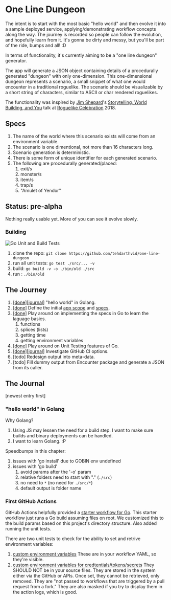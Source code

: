 # One Line Dungeon

The intent is to start with the most basic "hello world" and then evolve it into a sample deployed service, applying/demonstrating workflow concepts along the way. The journey is recorded so people can follow the evolution, and hopefully learn from it. It's gonna be dirty and messy, but you'll be part of the ride, bumps and all! :D

In terms of functionality, it's currently aiming to be a "one line dungeon" generator.

The app will generate a JSON object containing details of a procedurally generated "dungeon" with only one-dimension. This one-dimensional dungeon represents a scenario, a small snippet of what one would encounter in a traditional roguelike. The scenario should be visualizable by a short string of characters, similar to ASCII or char rendered roguelikes.

The functionality was inspired by [Jim Shepard](https://twitter.com/madjackmcmad)'s [Storytelling, World Building, and You](https://www.youtube.com/watch?v=jd7K0EmkvPk) talk at [Roguelike Celebration](https://roguelike.club) 2018.

## Specs

1. The name of the world where this scenario exists will come from an environment variable.
1. The scenario is one dimentional, not more than 16 characters long.
1. Scenario generation is deterministic.
1. There is some form of unique identifier for each generated scenario.
1. The following are procedurally generated/placed:
   1. exit/s
   1. monster/s
   1. item/s
   1. trap/s
   1. "Amulet of Yendor"

## Status: pre-alpha

Nothing really usable yet. More of you can see it evolve slowly.

### Building

![Go Unit and Build Tests](https://github.com/tehdarthvid/one-line-dungeon/workflows/Go%20Unit%20and%20Build%20Tests/badge.svg)

1. clone the repo: `git clone https://github.com/tehdarthvid/one-line-dungeon`
1. run all unit tests: `go test ./src/... -v`
1. build: `go build -v -o ./bin/old ./src`
1. run : `./bin/old`

## The Journey

1. [[done]](https://github.com/tehdarthvid/pizaoyaku/releases/tag/v0.1.0)[[journal]](#hello-world-in-golang) "hello world" in Golang.
1. [[done]](https://github.com/tehdarthvid/pizaoyaku/commit/52cfd10d9781eecd72a197057bb15a4b34b4a62a) Define the initial [app scope](#one-line-dungeon) and [specs](#specs).
1. [[done]](https://github.com/tehdarthvid/pizaoyaku/commit/2e7bacfe4962d727dc8d7bfae8ca8699c65e2c51) Play around on implementing the specs in Go to learn the laguage basics.
   1. functions
   1. splices (lists)
   1. getting time
   1. getting environment variables
1. [[done]](https://github.com/tehdarthvid/pizaoyaku/commit/15035a79c90060bd035cedef2ed80248905f28e3) Play around on Unit Testing features of Go.
1. [[done]](https://github.com/tehdarthvid/one-line-dungeon/commit/24aa5827bd3d9edbbdc0073dfcdae275bf38b86b)[[journal]](#first-github-actions) Investigate GitHub CI options.
1. [todo] Redesign output into meta-data.
1. [todo] Fill dummy output from Encounter package and generate a JSON from its caller.

## The Journal

[newest entry first]

### "hello world" in Golang

Why Golang?

1. Using JS may lessen the need for a build step. I want to make sure builds and binary deployments can be handled.
1. I want to learn Golang. :P

Speedbumps in this chapter:

1. issues with 'go install' due to GOBIN env undefined
1. issues with 'go build'
   1. avoid params after the '-o' param
   1. relative folders need to start with "." (`./src`)
   1. no need to `*` (no need for `./src/*`)
   1. default output is folder name

### First GitHub Actions

GitHub Actions helpfully provided a [starter workflow for Go](https://github.com/actions/starter-workflows/blob/master/ci/go.yml). This starter workflow just runs a Go build assuming files on root. We customized this to the build params based on this project's directory structure. Also added running the unit tests.

There are two unit tests to check for the ability to set and retrive environment variables:

1. [custom environment variables](https://help.github.com/en/actions/automating-your-workflow-with-github-actions/using-environment-variables)
   These are in your workflow YAML, so they're visible.
1. [custom environment variables for credtentials/tokens/secrets](https://help.github.com/en/actions/automating-your-workflow-with-github-actions/creating-and-using-encrypted-secrets)
   They SHOULD NOT be in your source files. They are stored in the system either via the GitHub or APIs. Once set, they cannot be retrieved, only removed. They are "not passed to workflows that are triggered by a pull request from a fork." They are also masked if you try to display them in the action logs, which is good.
